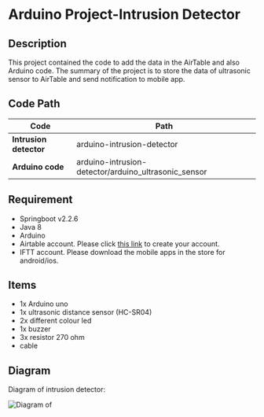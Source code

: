 # Arduino Project-Intrusion Detector

## Description
This project contained the code to add the data in the AirTable and also Arduino code. The summary of the project is to store the data of ultrasonic sensor to AirTable and send notification to mobile app.

## Code Path
Code | Path
---------- | --------- 
__Intrusion detector__ | arduino-intrusion-detector
__Arduino code__ | arduino-intrusion-detector/arduino_ultrasonic_sensor

## Requirement
- Springboot v2.2.6
- Java 8
- Arduino
- Airtable account. Please click [this link](https://airtable.com/) to create your account.
- IFTT account. Please download the mobile apps in the store for android/ios.

## Items
- 1x Arduino uno
- 1x ultrasonic distance sensor (HC-SR04)
- 2x different colour led
- 1x buzzer
- 3x resistor 270 ohm
- cable

## Diagram
Diagram of intrusion detector:

![Diagram of ](https://octodex.github.com/images/yaktocat.png)
